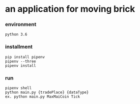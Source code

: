 # an application for moving brick

### environment
    python 3.6

### installment
    pip install pipenv
    pipenv --three
    pipenv install

### run
    pipenv shell
    python main.py {tradePlace} {dataType}
    ex. python main.py MaxMaiCoin Tick